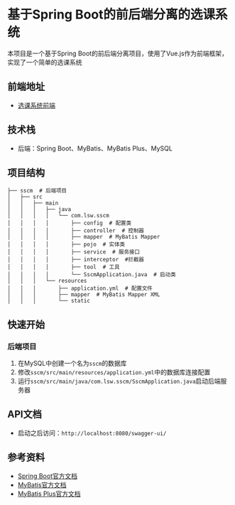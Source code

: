 # 基于Spring Boot的前后端分离的选课系统

本项目是一个基于Spring Boot的前后端分离项目，使用了Vue.js作为前端框架，实现了一个简单的选课系统

## 前端地址

- [选课系统前端](https://github.com/iajat/selectClass--vue--spring-boot)

## 技术栈

- 后端：Spring Boot、MyBatis、MyBatis Plus、MySQL

## 项目结构

```
├── sscm  # 后端项目
│   ├── src
│   │   ├── main
│   │   │   ├── java
│   │   │   │   └── com.lsw.sscm
│   │   │   │       ├── config  # 配置类
│   │   │   │       ├── controller  # 控制器
│   │   │   │       ├── mapper  # MyBatis Mapper
│   │   │   │       ├── pojo  # 实体类
│   │   │   │       ├── service  # 服务接口
│   │   │   │       ├── interceptor  #拦截器
│   │   │   │       ├── tool  # 工具
│   │   │   │       └── SscmApplication.java  # 启动类
│   │   │   └── resources
│   │   │       ├── application.yml  # 配置文件
│   │   │       ├── mapper  # MyBatis Mapper XML
│   │   │       └── static
```

## 快速开始

### 后端项目

1. 在MySQL中创建一个名为`sscm`的数据库
2. 修改`sscm/src/main/resources/application.yml`中的数据库连接配置
3. 运行`sscm/src/main/java/com.lsw.sscm/SscmApplication.java`启动后端服务器

## API文档

- 启动之后访问：`http://localhost:8080/swagger-ui/`

## 参考资料

- [Spring Boot官方文档](https://spring.io/projects/spring-boot)
- [MyBatis官方文档](https://mybatis.org/mybatis-3/zh/index.html)
- [MyBatis Plus官方文档](https://www.baomidou.com/)

